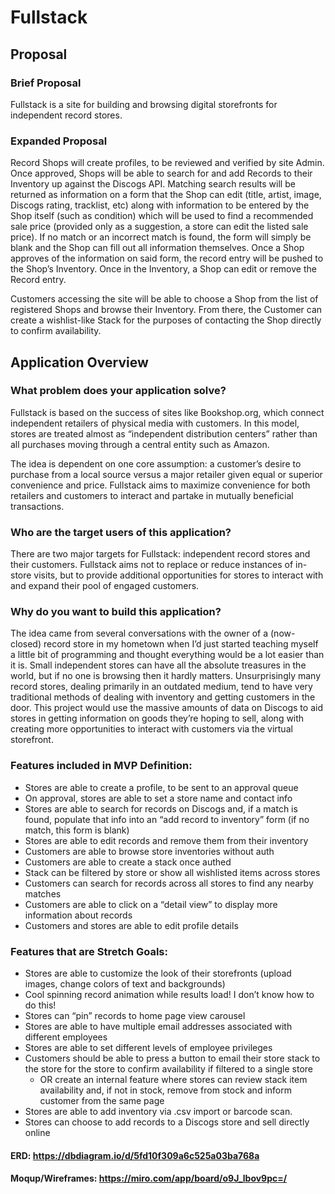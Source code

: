 # Fullstack

## Proposal

### Brief Proposal
Fullstack is a site for building and browsing digital storefronts for independent record stores. 

### Expanded Proposal
Record Shops will create profiles, to be reviewed and verified by site Admin. Once approved, Shops will be able to search for and add Records to their Inventory up against the Discogs API. Matching search results will be returned as information on a form that the Shop can edit (title, artist, image, Discogs rating, tracklist, etc) along with information to be entered by the Shop itself (such as condition) which will be used to find a recommended sale price (provided only as a suggestion, a store can edit the listed sale price). If no match or an incorrect match is found, the form will simply be blank and the Shop can fill out all information themselves. Once a Shop approves of the information on said form, the record entry will be pushed to the Shop’s Inventory. Once in the Inventory, a Shop can edit or remove the Record entry. 

Customers accessing the site will be able to choose a Shop from the list of registered Shops and browse their  Inventory. From there, the Customer can create a wishlist-like Stack for the purposes of contacting the Shop directly to confirm availability. 

## Application Overview 

### What problem does your application solve?
Fullstack is based on the success of sites like Bookshop.org, which connect independent retailers of physical media with customers. In this model, stores are treated almost as “independent distribution centers” rather than all purchases moving through a central entity such as Amazon.

The idea is dependent on one core assumption: a customer’s desire to purchase from a local source versus a major retailer given equal or superior convenience and price. Fullstack aims to maximize convenience for both retailers and customers to interact and partake in mutually beneficial transactions.

### Who are the target users of this application?
There are two major targets for Fullstack: independent record stores and their customers. Fullstack aims not to replace or reduce instances of in-store visits, but to provide additional opportunities for stores to interact with and expand their pool of engaged customers. 

### Why do you want to build this application?
The idea came from several conversations with the owner of a (now-closed) record store in my hometown when I’d just started teaching myself a little bit of programming and thought everything would be a lot easier than it is. Small independent stores can have all the absolute treasures in the world, but if no one is browsing then it hardly matters. Unsurprisingly many record stores, dealing primarily in an outdated medium, tend to have very traditional methods of dealing with inventory and getting customers in the door. This project would use the massive amounts of data on Discogs to aid stores in getting information on goods they’re hoping to sell, along with creating more opportunities to interact with customers via the virtual storefront.

### Features included in MVP Definition: 
- Stores are able to create a profile, to be sent to an approval queue
- On approval, stores are able to set a store name and contact info
- Stores are able to search for records on Discogs and, if a match is found, populate that info into an “add record to inventory” form (if no match, this form is blank)
- Stores are able to edit records and remove them from their inventory
- Customers are able to browse store inventories without auth
- Customers are able to create a stack once authed
- Stack can be filtered by store or show all wishlisted items across stores
- Customers can search for records across all stores to find any nearby matches
- Customers are able to click on a “detail view” to display more information about records
- Customers and stores are able to edit profile details

### Features that are Stretch Goals:
- Stores are able to customize the look of their storefronts (upload images, change colors of text and backgrounds)
- Cool spinning record animation while results load! I don’t know how to do this!
- Stores can “pin” records to home page view carousel
- Stores are able to have multiple email addresses associated with different employees
- Stores are able to set different levels of employee privileges
- Customers should be able to press a button to email their store stack to the store for the store to confirm availability if filtered to a single store
  - OR create an internal feature where stores can review stack item availability and, if not in stock, remove from stock and inform customer from the same page
- Stores are able to add inventory via .csv import or barcode scan.
- Stores can choose to add records to a Discogs store and sell directly online

#### ERD: https://dbdiagram.io/d/5fd10f309a6c525a03ba768a

#### Moqup/Wireframes: https://miro.com/app/board/o9J_lbov9pc=/
